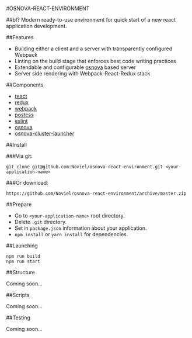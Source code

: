 #OSNOVA-REACT-ENVIRONMENT

##bI?
Modern ready-to-use environment for quick start of a new react application development.

##Features

 - Building either a client and a server with transparently configured Webpack
 - Linting on the build stage that enforces best code writing practices
 - Extendable and configurable [osnova](https://github.com/Noviel/osnova) based server
 - Server side rendering with Webpack-React-Redux stack

##Components 

 - [react](https://facebook.github.io/react/)
 - [redux](http://redux.js.org/)
 - [webpack](https://webpack.js.org/)
 - [postcss](http://postcss.org/)
 - [eslint](http://eslint.org/)
 - [osnova](https://github.com/Noviel/osnova)
 - [osnova-cluster-launcher](https://github.com/Noviel/osnova-cluster-launcher)
 
##Install

###Via git:

    git clone git@github.com:Noviel/osnova-react-environment.git <your-application-name>
    
###Or download:

    https://github.com/Noviel/osnova-react-environment/archive/master.zip
    
##Prepare
- Go to `<your-application-name>` root directory.
- Delete `.git` directory.
- Set in `package.json` information about your application.
- `npm install` or `yarn install` for dependencies.

##Launching

    npm run build
    npm run start
    
##Structure

  Coming soon...
  
##Scripts
  
  Coming soon...


##Testing

  Coming soon...